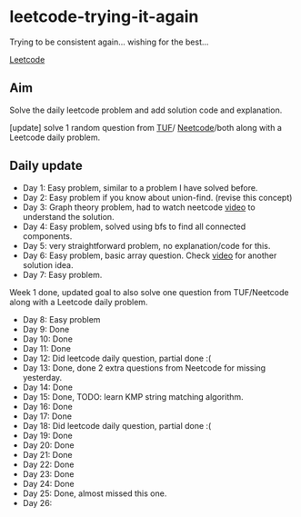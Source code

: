 # leetcode-trying-it-again
Trying to be consistent again... wishing for the best...

[Leetcode](https://leetcode.com/u/chaitanya-basava/)

## Aim
Solve the daily leetcode problem and add solution code and explanation.

[update] solve 1 random question from [TUF](https://takeuforward.org/strivers-a2z-dsa-course/strivers-a2z-dsa-course-sheet-2)/
[Neetcode](https://neetcode.io/practice?tab=neetcode150)/both along with a Leetcode daily problem.

## Daily update
- Day 1: Easy problem, similar to a problem I have solved before.
- Day 2: Easy problem if you know about union-find. (revise this concept)
- Day 3: Graph theory problem, had to watch neetcode [video](https://www.youtube.com/watch?v=Gn0ADjje8Rg) to understand the solution.
- Day 4: Easy problem, solved using bfs to find all connected components.
- Day 5: very straightforward problem, no explanation/code for this.
- Day 6: Easy problem, basic array question. Check [video](https://www.youtube.com/watch?v=Vzs_vlCIFEw) for another solution idea.
- Day 7: Easy problem.

Week 1 done, updated goal to also solve one question from TUF/Neetcode along with a Leetcode daily problem.
- Day 8: Easy problem
- Day 9: Done
- Day 10: Done
- Day 11: Done
- Day 12: Did leetcode daily question, partial done :(
- Day 13: Done, done 2 extra questions from Neetcode for missing yesterday.
- Day 14: Done
- Day 15: Done, TODO: learn KMP string matching algorithm.
- Day 16: Done
- Day 17: Done
- Day 18: Did leetcode daily question, partial done :(
- Day 19: Done
- Day 20: Done
- Day 21: Done
- Day 22: Done
- Day 23: Done
- Day 24: Done
- Day 25: Done, almost missed this one.
- Day 26: 
